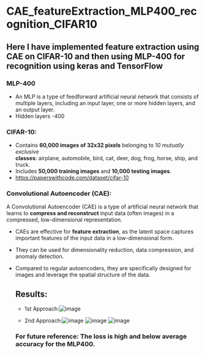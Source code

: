 # CAE_featureExtraction_MLP400_recognition_CIFAR10
## Here I have implemented feature extraction using CAE on CIFAR-10 and then using MLP-400 for recognition using keras and TensorFlow

### **MLP-400**
- An MLP is a type of feedforward artificial neural network that consists of multiple layers, including an input layer, one or more hidden layers, and an output layer.
- Hidden layers -400

### **CIFAR-10:**

- Contains **60,000 images of 32x32 pixels** belonging to *10 mutually exclusive* **classes**: airplane, automobile, bird, cat, deer, dog, frog, horse, ship, and truck.
- Includes **50,000 training images** and **10,000 testing images**.
- https://paperswithcode.com/dataset/cifar-10 

### **Convolutional Autoencoder (CAE):**

A Convolutional Autoencoder (CAE) is a type of artificial neural network that learns to **compress and reconstruct** input data (often images) in a compressed, low-dimensional representation.

- CAEs are effective for **feature extraction**, as the latent space captures important features of the input data in a low-dimensional form.
- They can be used for dimensionality reduction, data compression, and anomaly detection.
- Compared to regular autoencoders, they are specifically designed for images and leverage the spatial structure of the data.

  ## Results:
  - 1st Approach:![image](https://github.com/mathblender17/CAE_featureExtraction_MLP400_recognition_CIFAR10/assets/114827353/abd63be0-e2fc-45ab-b390-b4f4e2738e22)

  - 2nd Approach:![image](https://github.com/mathblender17/CAE_featureExtraction_MLP400_recognition_CIFAR10/assets/114827353/e1091770-4848-46b4-8b48-f2464c47f803)
    ![image](https://github.com/mathblender17/CAE_featureExtraction_MLP400_recognition_CIFAR10/assets/114827353/dd0f9b50-d7bd-4501-a79a-fb02db54eee1)
    ![image](https://github.com/mathblender17/CAE_featureExtraction_MLP400_recognition_CIFAR10/assets/114827353/faf189d2-fcdf-4d4c-8883-eb86dd54cb94)
    



  ### For future reference: The loss is high and below average accuracy for the MLP400. 
  
